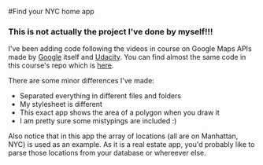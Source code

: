#Find your NYC home app

### This is not actually the project I've done by myself!!!

I've been adding code following the videos in course on Google Maps APIs made by [Google](google.com) itself and [Udacity](udacity.com).
You can find almost the same code in this course's repo which is [here](https://github.com/udacity/ud864).

There are some minor differences I've made:
- Separated everything in different files and folders
- My stylesheet is different
- This exact app shows the area of a polygon when you draw it
- I am pretty sure some mistypings are included :)

Also notice that in this app the array of locations (all are on Manhattan, NYC) is used as an example. As it is a real estate app, you'd probably like to parse those locations from your database or whereever else.